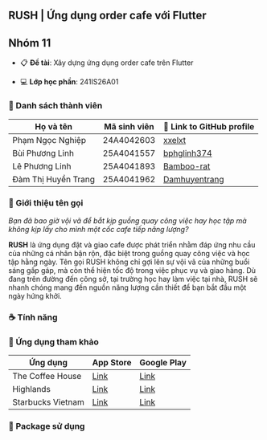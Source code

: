 ## RUSH | Ứng dụng order cafe với Flutter

## Nhóm 11

- 📋 **Đề tài**: Xây dựng ứng dụng order cafe trên Flutter

- 💻 **Lớp học phần**: 241IS26A01

### 💐 Danh sách thành viên

| Họ và tên              | Mã sinh viên | 🔗 Link to GitHub profile                         |
| ---------------------- | ------------ | ------------------------------------------------- |
| Phạm Ngọc Nghiệp       | 24A4042603   | [xxelxt](https://github.com/xxelxt)               |
| Bùi Phương Linh        | 25A4041557   | [bphglinh374](https://github.com/bphglinh374)     |
| Lê Phương Linh         | 25A4041893   | [Bamboo-rat](https://github.com/Bamboo-rat)       |
| Đàm Thị Huyền Trang    | 25A4041962   | [Damhuyentrang](https://github.com/Damhuyentrang) |'

### 🚀 Giới thiệu tên gọi

*Bạn đã bao giờ vội vã để bắt kịp guồng quay công việc hay học tập mà không kịp lấy cho mình một cốc cafe tiếp năng lượng?*

**RUSH** là ứng dụng đặt và giao cafe được phát triển nhằm đáp ứng nhu cầu của những cá nhân bận rộn, đặc biệt trong guồng quay công việc và học tập hằng ngày. Tên gọi RUSH không chỉ gợi lên sự vội vã của những buổi sáng gấp gáp, mà còn thể hiện tốc độ trong việc phục vụ và giao hàng. Dù đang trên đường đến công sở, tại trường học hay làm việc tại nhà, RUSH sẽ nhanh chóng mang đến nguồn năng lượng cần thiết để bạn bắt đầu một ngày hứng khởi.

### ☕ Tính năng

### 🍵 Ứng dụng tham khảo

| Ứng dụng          | App Store                                                                | Google Play                                                                             |
| ----------------- | ------------------------------------------------------------------------ | --------------------------------------------------------------------------------------- |
| The Coffee House  | [Link](https://apps.apple.com/vn/app/the-coffee-house/id1138218678?l=vi) | [Link](https://play.google.com/store/apps/details?id=com.thecoffeehouse.guestapp&hl=vi) |
| Highlands         | [Link](https://apps.apple.com/vn/app/highlands-coffee/id1535599037?l=vi) | [Link](https://play.google.com/store/apps/details?id=com.vti.highlands&hl=vi)           |
| Starbucks Vietnam | [Link](https://apps.apple.com/vn/app/starbucks-vietnam/id1410451879)     | [Link](https://play.google.com/store/apps/details?id=com.starbucks.vn&hl=vi)            |

### 🥐 Package sử dụng
